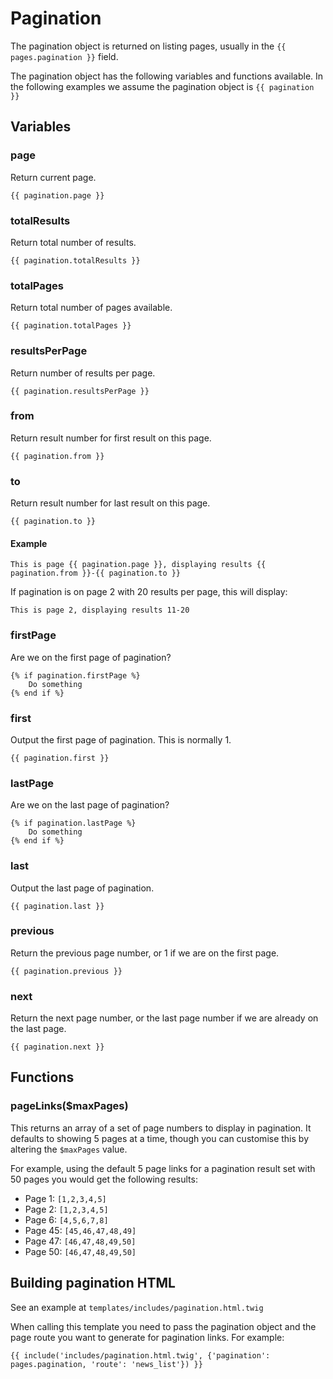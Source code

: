 # Pagination

The pagination object is returned on listing pages, usually in the `{{ pages.pagination }}` field.

The pagination object has the following variables and functions available. In the following examples we assume the 
pagination object is `{{ pagination }}`

## Variables

### page

Return current page.

```
{{ pagination.page }}
```

### totalResults

Return total number of results.

```
{{ pagination.totalResults }}
```

### totalPages

Return total number of pages available.

```
{{ pagination.totalPages }}
```

### resultsPerPage

Return number of results per page.
 
```
{{ pagination.resultsPerPage }}
```

### from

Return result number for first result on this page.

```
{{ pagination.from }}
```

### to

Return result number for last result on this page.

```
{{ pagination.to }}
```

#### Example

```
This is page {{ pagination.page }}, displaying results {{ pagination.from }}-{{ pagination.to }}
```

If pagination is on page 2 with 20 results per page, this will display: 

```
This is page 2, displaying results 11-20
```

### firstPage

Are we on the first page of pagination?

```
{% if pagination.firstPage %}
    Do something
{% end if %}
```

### first 

Output the first page of pagination. This is normally 1.

```
{{ pagination.first }}
```

### lastPage

Are we on the last page of pagination?

```
{% if pagination.lastPage %}
    Do something
{% end if %}
```

### last

Output the last page of pagination.

```
{{ pagination.last }}
```

### previous

Return the previous page number, or 1 if we are on the first page.

```
{{ pagination.previous }}
```

### next

Return the next page number, or the last page number if we are already on the last page.

```
{{ pagination.next }}
```

## Functions

### pageLinks($maxPages)

This returns an array of a set of page numbers to display in pagination. It defaults to showing 5 pages at a time, though 
you can customise this by altering the `$maxPages` value.

For example, using the default 5 page links for a pagination result set with 50 pages you would get the following results:

* Page 1: `[1,2,3,4,5]`
* Page 2: `[1,2,3,4,5]`
* Page 6: `[4,5,6,7,8]`
* Page 45: `[45,46,47,48,49]`
* Page 47: `[46,47,48,49,50]`
* Page 50: `[46,47,48,49,50]`

## Building pagination HTML

See an example at `templates/includes/pagination.html.twig`

When calling this template you need to pass the pagination object and the page route you want to generate for pagination 
links. For example:

```
{{ include('includes/pagination.html.twig', {'pagination': pages.pagination, 'route': 'news_list'}) }}
```

